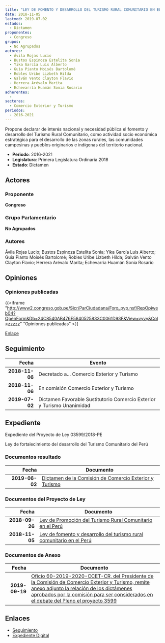 ```yaml
---
title: "LEY DE FOMENTO Y DESARROLLO DEL TURISMO RURAL COMUNITARIO EN EL PERÚ"
date: 2018-11-05
lastmod: 2019-07-02
estados: 
  - Dictamen
proponentes: 
  - Congreso
grupos: 
  - No Agrupados
autores: 
  - Ávila Rojas Lucio
  - Bustos Espinoza Estelita Sonia
  - Yika García Luis Alberto
  - Guía Pianto Moisés Bartolomé
  - Robles Uribe Lizbeth Hilda
  - Galván Vento Clayton Flavio
  - Herrera Arévalo Marita
  - Echevarría Huamán Sonia Rosario
adherentes: 
  - 
sectores: 
  - Comercio Exterior y Turismo
periodos: 
  - 2016-2021
---
```


Propone declarar de interés nacional y necesidad pública el fomento y desarrollo del Turismo Rural Comunitario, como actividad socio económica estratégica para el desarrollo de las zonas rurales, las comunidades campesinas y pueblos originarios e indígenas del territorio nacional.

- **Periodo**: 2016-2021
- **Legislatura**: Primera Legislatura Ordinaria 2018
- **Estado**: Dictamen

## Actores

### Proponente

**Congreso**

### Grupo Parlamentario

**No Agrupados**

### Autores

Ávila Rojas Lucio; Bustos Espinoza Estelita Sonia; Yika García Luis Alberto; Guía Pianto Moisés Bartolomé; Robles Uribe Lizbeth Hilda; Galván Vento Clayton Flavio; Herrera Arévalo Marita; Echevarría Huamán Sonia Rosario


## Opiniones

### Opiniones publicadas

{{<iframe "http://www2.congreso.gob.pe/Sicr/ParCiudadana/Foro_pvp.nsf/RepOpiweb04?OpenForm&Db=24C8540AB476E5840525833C0061D93F&View=yyyy&Col=zzzzz" "Opiniones publicadas" >}}

[Enlace](http://www2.congreso.gob.pe/Sicr/ParCiudadana/Foro_pvp.nsf/RepOpiweb04?OpenForm&Db=24C8540AB476E5840525833C0061D93F&View=yyyy&Col=zzzzz)

## Seguimiento

| Fecha | Evento |
|------:|--------|
| **2018-11-06** | Decretado a... Comercio Exterior y Turismo|
| **2018-11-06** | En comisión Comercio Exterior y Turismo|
| **2019-07-02** | Dictamen Favorable Sustitutorio Comercio Exterior y Turismo Unanimidad|


## Expediente

Expediente del Proyecto de Ley 03599/2018-PE

Ley de fortalecimiento del desarrollo del Turismo Comunitario del Perú


### Documentos resultado

| Fecha | Documento |
|------:|--------|
| **2019-06-02** | [Dictamen de la Comisión de Comercio Exterior y Turismo](http://www.leyes.congreso.gob.pe/Documentos/2016_2021/ADLP/Normas_Legales/30933-LEY.pdf) |

### Documentos del Proyecto de Ley

| Fecha | Documento |
|------:|--------|
| **2018-09-26** | [Ley de Promoción del Turismo Rural Comunitario en el Perú](http://www.leyes.congreso.gob.pe/Documentos/2016_2021/Proyectos_de_Ley_y_de_Resoluciones_Legislativas/PL0344820180926.PDF) |
| **2018-11-05** | [Ley de fomento y desarrollo del turismo rural comunitario en el Perú](http://www.leyes.congreso.gob.pe/Documentos/2016_2021/Proyectos_de_Ley_y_de_Resoluciones_Legislativas/PL0359920181105.pdf) |

### Documentos de Anexo

| Fecha | Documento |
|------:|--------|
| **2019-09-19** | [Oficio 60-2019-2020-CCET-CR, del Presidente de la Comisión de Comercio Exterior y Turismo, remite anexo adjunto la relación de los dictámenes aprobados por la comisión para ser considerados en el debate del Pleno el proyecto 3599](http://www.leyes.congreso.gob.pe/Documentos/2016_2021/Oficios/Comisiones_Ordinarias/OFICIO-60-2019-2020-CCET-CR.pdf) |

## Enlaces 

- [Seguimiento](http://www2.congreso.gob.pe/Sicr/TraDocEstProc/CLProLey2016.nsf/f7fff46988ca05b1052578e100829cc7/140a89ed8809680c0525833c006328d7?OpenDocument)
- [Expediente Digital](http://www2.congreso.gob.pe/Sicr/TraDocEstProc/CLProLey2016.nsf/f7fff46988ca05b1052578e100829cc7/140a89ed8809680c0525833c006328d7?OpenDocument&Click=05257FB7005EB655.eb71d0cf91d8294e05256cdf006b5706/$Body/0.1C6C)
